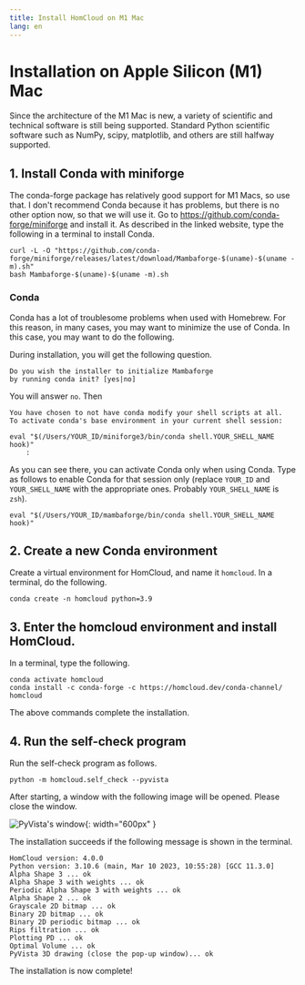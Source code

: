 ```yaml
---
title: Install HomCloud on M1 Mac
lang: en
---
```


# Installation on Apple Silicon (M1) Mac

Since the architecture of the M1 Mac is new, a variety of scientific and technical software is still being supported.
Standard Python scientific software such as NumPy, scipy, matplotlib, and others are still halfway supported.

## 1. Install Conda with miniforge

The conda-forge package has relatively good support for M1 Macs, so use that.
I don't recommend Conda because it has problems, but there is no other option now, so that we will use it.
Go to <https://github.com/conda-forge/miniforge> and install it. As described in the linked website, type the following 
in a terminal to install Conda.

    curl -L -O "https://github.com/conda-forge/miniforge/releases/latest/download/Mambaforge-$(uname)-$(uname -m).sh"
    bash Mambaforge-$(uname)-$(uname -m).sh

### Conda

Conda has a lot of troublesome problems when used with Homebrew. For this reason, 
in many cases, you may want to minimize the use of Conda. In this case, you may want to do the following.

During installation, you will get the following question.

    Do you wish the installer to initialize Mambaforge
    by running conda init? [yes|no]
    
You will answer `no`. Then

    You have chosen to not have conda modify your shell scripts at all.
    To activate conda's base environment in your current shell session:
    
    eval "$(/Users/YOUR_ID/miniforge3/bin/conda shell.YOUR_SHELL_NAME hook)" 
        :

As you can see there, you can activate Conda only when using Conda. Type as follows 
to enable Conda for that session only (replace `YOUR_ID` and `YOUR_SHELL_NAME` with the appropriate ones. Probably `YOUR_SHELL_NAME` is `zsh`).

    eval "$(/Users/YOUR_ID/mambaforge/bin/conda shell.YOUR_SHELL_NAME hook)" 

## 2. Create a new Conda environment

Create a virtual environment for HomCloud, and name it `homcloud`. In a terminal, do the following.

    conda create -n homcloud python=3.9

## 3. Enter the homcloud environment and install HomCloud.

In a terminal, type the following.

    conda activate homcloud
    conda install -c conda-forge -c https://homcloud.dev/conda-channel/ homcloud

The above commands complete the installation.

## 4. Run the self-check program

Run the self-check program as follows.

    python -m homcloud.self_check --pyvista

After starting, a window with the following image will be opened. Please close the window.

![PyVista's window](/images/screenshot-selfcheck-pyvista.png){: width="600px" }

The installation succeeds if the following message is shown in the terminal.

    HomCloud version: 4.0.0
    Python version: 3.10.6 (main, Mar 10 2023, 10:55:28) [GCC 11.3.0]
    Alpha Shape 3 ... ok
    Alpha Shape 3 with weights ... ok
    Periodic Alpha Shape 3 with weights ... ok
    Alpha Shape 2 ... ok
    Grayscale 2D bitmap ... ok
    Binary 2D bitmap ... ok
    Binary 2D periodic bitmap ... ok
    Rips filtration ... ok
    Plotting PD ... ok
    Optimal Volume ... ok
    PyVista 3D drawing (close the pop-up window)... ok

The installation is now complete!
